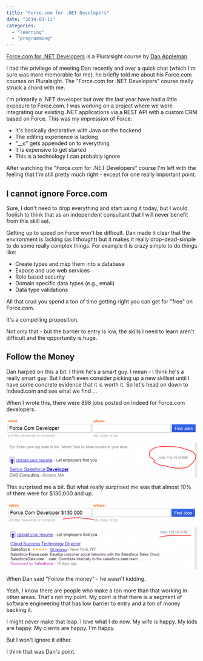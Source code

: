 ```yaml
---
title: "Force.com for .NET Developers"
date: "2014-03-11"
categories: 
  - "learning"
  - "programming"
---
```


[Force.com for .NET Developers](http://pluralsight.com/training/Courses/TableOfContents/forcedotcom-dotnet-developers) is a Pluralsight course by [Dan Appleman](http://pluralsight.com/training/Authors/Details/dan-appleman).

I had the privilege of meeting Dan recently and over a quick chat (which I'm sure was more memorable for me), he briefly told me about his Force.com courses on Pluralsight. The "Force.com for .NET Developers" course really struck a chord with me.

I'm primarily a .NET developer but over the last year have had a little exposure to Force.com. I was working on a project where we were integrating our existing .NET applications via a REST API with a custom CRM based on Force. This was my impression of Force:

- It's basically declarative with Java on the backend
- The editing experience is lacking
- "\_\_c" gets appended on to everything
- It is expensive to get started
- This is a technology I can probably ignore

After watching the "Force.com for .NET Developers" course I'm left with the feeling that I'm still pretty much right - except for one really important point.

## I cannot ignore Force.com

Sure, I don't need to drop everything and start using it today, but I would foolish to think that as an independent consultant that I will never benefit from this skill set.

Getting up to speed on Force won't be difficult. Dan made it clear that the environment is lacking (as I thought) but it makes it really drop-dead-simple to do some really complex things. For example it is crazy simple to do things like:

- Create types and map them into a database
- Expose and use web services
- Role based security
- Domain specific data types (e.g., email)
- Data type validations

All that crud you spend a ton of time getting right you can get for "free" on Force.com.

It's a compelling proposition.

Not only that - but the barrier to entry is low, the skills I need to learn aren't difficult and the opportunity is huge.

## Follow the Money

Dan harped on this a bit. I think he's a smart guy. I mean - I think he's a really smart guy. But I don't even consider picking up a new skillset until I have some concrete evidence that it is worth it. So let's head on down to Indeed.com and see what we find ...

When I wrote this, there were 898 jobs posted on Indeed for Force.com developers.

[![Force.com for .NET Developers - 898 jobs available](/images/archive/force-all-e1394296817632.png)](http://www.indeed.com/jobs?q=Force.Com+Developer)

This surprised me a bit. But what really surprised me was that almost 10% of them were for $130,000 and up.

[![Force.com developer jobs over $130k](/images/archive/force-130-e1394296931286.png)](http://www.indeed.com/jobs?q=Force.Com+Developer+%24130%2C000&l=&rs=1)

When Dan said "Follow the money" - he wasn't kidding.

Yeah, I know there are people who make a ton more than that working in other areas. That's not my point. My point is that there is a segment of software engineering that has low barrier to entry and a ton of money backing it.

I might never make that leap. I love what I do now. My wife is happy. My kids are happy. My clients are happy. I'm happy.

But I won't ignore it either.

I think that was Dan's point.
